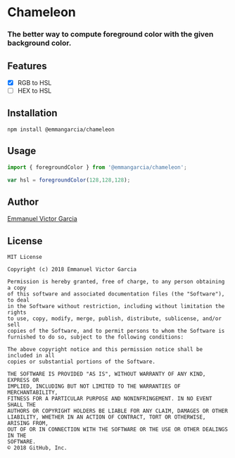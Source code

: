 # Chameleon
### The better way to compute foreground color with the given background color.

## Features
- [x] RGB to HSL
- [ ] HEX to HSL 

## Installation
```shell
npm install @emmangarcia/chameleon
```

## Usage
```js
import { foregroundColor } from '@emmangarcia/chameleon';

var hsl = foregroundColor(128,128,128);
```

## Author
[Emmanuel Victor Garcia](https://yuelvic.github.io/)

## License
```
MIT License

Copyright (c) 2018 Emmanuel Victor Garcia

Permission is hereby granted, free of charge, to any person obtaining a copy
of this software and associated documentation files (the "Software"), to deal
in the Software without restriction, including without limitation the rights
to use, copy, modify, merge, publish, distribute, sublicense, and/or sell
copies of the Software, and to permit persons to whom the Software is
furnished to do so, subject to the following conditions:

The above copyright notice and this permission notice shall be included in all
copies or substantial portions of the Software.

THE SOFTWARE IS PROVIDED "AS IS", WITHOUT WARRANTY OF ANY KIND, EXPRESS OR
IMPLIED, INCLUDING BUT NOT LIMITED TO THE WARRANTIES OF MERCHANTABILITY,
FITNESS FOR A PARTICULAR PURPOSE AND NONINFRINGEMENT. IN NO EVENT SHALL THE
AUTHORS OR COPYRIGHT HOLDERS BE LIABLE FOR ANY CLAIM, DAMAGES OR OTHER
LIABILITY, WHETHER IN AN ACTION OF CONTRACT, TORT OR OTHERWISE, ARISING FROM,
OUT OF OR IN CONNECTION WITH THE SOFTWARE OR THE USE OR OTHER DEALINGS IN THE
SOFTWARE.
© 2018 GitHub, Inc.
```